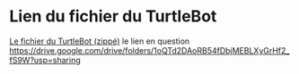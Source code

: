 # Lien du fichier du TurtleBot

[Le fichier du TurtleBot (zippé)](https://drive.google.com/drive/folders/1oQTd2DAoRB54fDbjMEBLXyGrHf2_fS9W?usp=sharing)
le lien en question https://drive.google.com/drive/folders/1oQTd2DAoRB54fDbjMEBLXyGrHf2_fS9W?usp=sharing
